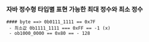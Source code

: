 


### 자바 정수형 타입별 표현 가능한 최대 정수와 최소 정수
    #### byte ==> 0b0111_1111 == 0x7F
     - 최소값 0b1111_1111 === 0xFF == -1 (x)
     - ob1000_0000 == 0x80 == - 128
     

